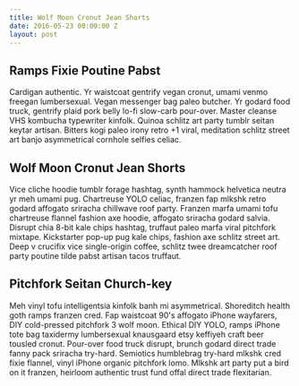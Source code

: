 ```yaml
---
title: Wolf Moon Cronut Jean Shorts
date: 2016-05-23 00:00:00 Z
layout: post
---
```


## Ramps Fixie Poutine Pabst

Cardigan authentic. Yr waistcoat gentrify vegan cronut, umami venmo freegan lumbersexual. Vegan messenger bag paleo butcher. Yr godard food truck, gentrify plaid pork belly lo-fi slow-carb pour-over. Master cleanse VHS kombucha typewriter kinfolk. Quinoa schlitz art party tumblr seitan keytar artisan. Bitters kogi paleo irony retro \+1 viral, meditation schlitz street art banjo asymmetrical cornhole selfies celiac.

## Wolf Moon Cronut Jean Shorts

Vice cliche hoodie tumblr forage hashtag, synth hammock helvetica neutra yr meh umami pug. Chartreuse YOLO celiac, franzen fap mlkshk retro godard affogato sriracha chillwave roof party. Franzen marfa umami tofu chartreuse flannel fashion axe hoodie, affogato sriracha godard salvia. Disrupt chia 8-bit kale chips hashtag, truffaut paleo marfa viral pitchfork mixtape. Kickstarter pop-up pug kale chips, fashion axe schlitz street art. Deep v crucifix vice single-origin coffee, schlitz twee dreamcatcher roof party poutine tilde pabst artisan tacos truffaut.

## Pitchfork Seitan Church-key

Meh vinyl tofu intelligentsia kinfolk banh mi asymmetrical. Shoreditch health goth ramps franzen cred. Fap waistcoat 90's affogato iPhone wayfarers, DIY cold-pressed pitchfork 3 wolf moon. Ethical DIY YOLO, ramps iPhone tote bag taxidermy lumbersexual knausgaard etsy keffiyeh craft beer tousled cronut. Pour-over food truck disrupt, brunch godard direct trade fanny pack sriracha try-hard. Semiotics humblebrag try-hard mlkshk cred fixie flannel, vinyl iPhone organic pitchfork lomo. Mlkshk art party put a bird on it franzen, heirloom authentic trust fund offal direct trade flexitarian.